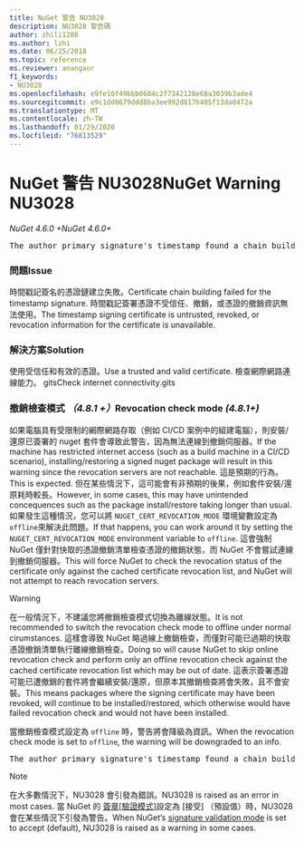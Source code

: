 ```yaml
---
title: NuGet 警告 NU3028
description: NU3028 警告碼
author: zhili1208
ms.author: lzhi
ms.date: 06/25/2018
ms.topic: reference
ms.reviewer: anangaur
f1_keywords:
- NU3028
ms.openlocfilehash: e9fe10f49bbb0684c2f7342128e68a3039b3ade4
ms.sourcegitcommit: e9c1dd0679ddd8ba3ee992d817b405f13da0472a
ms.translationtype: MT
ms.contentlocale: zh-TW
ms.lasthandoff: 01/29/2020
ms.locfileid: "76813529"
---
```

# <a name="nuget-warning-nu3028"></a><span data-ttu-id="f73c9-103">NuGet 警告 NU3028</span><span class="sxs-lookup"><span data-stu-id="f73c9-103">NuGet Warning NU3028</span></span>

<span data-ttu-id="f73c9-104">*NuGet 4.6.0 +*</span><span class="sxs-lookup"><span data-stu-id="f73c9-104">*NuGet 4.6.0+*</span></span>

<pre>The author primary signature's timestamp found a chain building issue: The revocation function was unable to check revocation because the revocation server could not be reached. For more information, visit https://aka.ms/certificateRevocationMode</pre>

### <a name="issue"></a><span data-ttu-id="f73c9-105">問題</span><span class="sxs-lookup"><span data-stu-id="f73c9-105">Issue</span></span>
<span data-ttu-id="f73c9-106">時間戳記簽名的憑證鏈建立失敗。</span><span class="sxs-lookup"><span data-stu-id="f73c9-106">Certificate chain building failed for the timestamp signature.</span></span> <span data-ttu-id="f73c9-107">時間戳記簽署憑證不受信任、撤銷，或憑證的撤銷資訊無法使用。</span><span class="sxs-lookup"><span data-stu-id="f73c9-107">The timestamp signing certificate is untrusted, revoked, or revocation information for the certificate is unavailable.</span></span>

### <a name="solution"></a><span data-ttu-id="f73c9-108">解決方案</span><span class="sxs-lookup"><span data-stu-id="f73c9-108">Solution</span></span>
<span data-ttu-id="f73c9-109">使用受信任和有效的憑證。</span><span class="sxs-lookup"><span data-stu-id="f73c9-109">Use a trusted and valid certificate.</span></span> <span data-ttu-id="f73c9-110">檢查網際網路連線能力。 gits</span><span class="sxs-lookup"><span data-stu-id="f73c9-110">Check internet connectivity.gits</span></span>

### <a name="revocation-check-mode-481"></a><span data-ttu-id="f73c9-111">撤銷檢查模式 *（4.8.1 +）*</span><span class="sxs-lookup"><span data-stu-id="f73c9-111">Revocation check mode *(4.8.1+)*</span></span>
<span data-ttu-id="f73c9-112">如果電腦具有受限制的網際網路存取（例如 CI/CD 案例中的組建電腦），則安裝/還原已簽署的 nuget 套件會導致此警告，因為無法連線到撤銷伺服器。</span><span class="sxs-lookup"><span data-stu-id="f73c9-112">If the machine has restricted internet access (such as a build machine in a CI/CD scenario), installing/restoring a signed nuget package will result in this warning since the revocation servers are not reachable.</span></span> <span data-ttu-id="f73c9-113">這是預期的行為。</span><span class="sxs-lookup"><span data-stu-id="f73c9-113">This is expected.</span></span>
<span data-ttu-id="f73c9-114">但在某些情況下，這可能會有非預期的後果，例如套件安裝/還原耗時較長。</span><span class="sxs-lookup"><span data-stu-id="f73c9-114">However, in some cases, this may have unintended concequences such as the package install/restore taking longer than usual.</span></span> <span data-ttu-id="f73c9-115">如果發生這種情況，您可以將 `NUGET_CERT_REVOCATION_MODE` 環境變數設定為 `offline`來解決此問題。</span><span class="sxs-lookup"><span data-stu-id="f73c9-115">If that happens, you can work around it by setting the `NUGET_CERT_REVOCATION_MODE` environment variable to `offline`.</span></span> <span data-ttu-id="f73c9-116">這會強制 NuGet 僅針對快取的憑證撤銷清單檢查憑證的撤銷狀態，而 NuGet 不會嘗試連線到撤銷伺服器。</span><span class="sxs-lookup"><span data-stu-id="f73c9-116">This will force NuGet to check the revocation status of the certificate only against the cached certificate revocation list, and NuGet will not attempt to reach revocation servers.</span></span>

> [!Warning]
> <span data-ttu-id="f73c9-117">在一般情況下，不建議您將撤銷檢查模式切換為離線狀態。</span><span class="sxs-lookup"><span data-stu-id="f73c9-117">It is not recommended to switch the revocation check mode to offline under normal cirumstances.</span></span> <span data-ttu-id="f73c9-118">這樣會導致 NuGet 略過線上撤銷檢查，而僅對可能已過期的快取憑證撤銷清單執行離線撤銷檢查。</span><span class="sxs-lookup"><span data-stu-id="f73c9-118">Doing so will cause NuGet to skip online revocation check and perform only an offline revocation check against the cached certificate revocation list which may be out of date.</span></span> <span data-ttu-id="f73c9-119">這表示簽署憑證可能已遭撤銷的套件將會繼續安裝/還原，但原本其撤銷檢查將會失敗，且不會安裝。</span><span class="sxs-lookup"><span data-stu-id="f73c9-119">This means packages where the signing certificate may have been revoked, will continue to be installed/restored, which otherwise would have failed revocation check and would not have been installed.</span></span>

<span data-ttu-id="f73c9-120">當撤銷檢查模式設定為 `offline` 時，警告將會降級為資訊。</span><span class="sxs-lookup"><span data-stu-id="f73c9-120">When the revocation check mode is set to `offline`, the warning will be downgraded to an info.</span></span>

<pre>The author primary signature's timestamp found a chain building issue: The revocation function was unable to check revocation because the certificate is not available in the cached certificate revocation list and NUGET_CERT_REVOCATION_MODE environment variable has been set to offline. For more information, visit https://aka.ms/certificateRevocationMode.</pre>

> [!Note]
> <span data-ttu-id="f73c9-121">在大多數情況下，NU3028 會引發為錯誤。</span><span class="sxs-lookup"><span data-stu-id="f73c9-121">NU3028 is raised as an error in most cases.</span></span> <span data-ttu-id="f73c9-122">當 NuGet 的 [簽章[驗證模式]](../../consume-packages/installing-signed-packages.md#configure-package-signature-requirements)設定為 [接受] （預設值）時，NU3028 會在某些情況下引發為警告。</span><span class="sxs-lookup"><span data-stu-id="f73c9-122">When NuGet’s [signature validation mode](../../consume-packages/installing-signed-packages.md#configure-package-signature-requirements) is set to accept (default), NU3028 is raised as a warning in some cases.</span></span>
